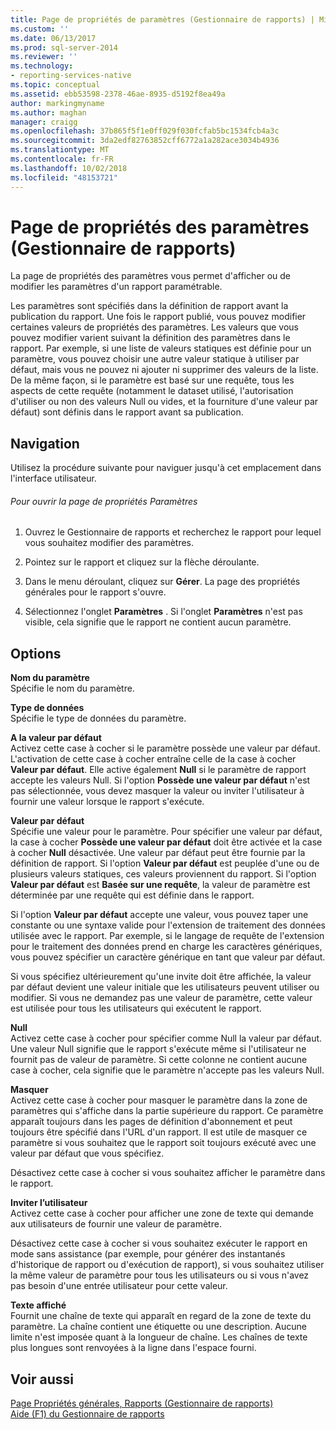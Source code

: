 ```yaml
---
title: Page de propriétés de paramètres (Gestionnaire de rapports) | Microsoft Docs
ms.custom: ''
ms.date: 06/13/2017
ms.prod: sql-server-2014
ms.reviewer: ''
ms.technology:
- reporting-services-native
ms.topic: conceptual
ms.assetid: ebb53598-2378-46ae-8935-d5192f8ea49a
author: markingmyname
ms.author: maghan
manager: craigg
ms.openlocfilehash: 37b865f5f1e0ff029f030fcfab5bc1534fcb4a3c
ms.sourcegitcommit: 3da2edf82763852cff6772a1a282ace3034b4936
ms.translationtype: MT
ms.contentlocale: fr-FR
ms.lasthandoff: 10/02/2018
ms.locfileid: "48153721"
---
```

# <a name="parameters-properties-page-report-manager"></a>Page de propriétés des paramètres (Gestionnaire de rapports)
  La page de propriétés des paramètres vous permet d'afficher ou de modifier les paramètres d'un rapport paramétrable.  
  
 Les paramètres sont spécifiés dans la définition de rapport avant la publication du rapport. Une fois le rapport publié, vous pouvez modifier certaines valeurs de propriétés des paramètres. Les valeurs que vous pouvez modifier varient suivant la définition des paramètres dans le rapport. Par exemple, si une liste de valeurs statiques est définie pour un paramètre, vous pouvez choisir une autre valeur statique à utiliser par défaut, mais vous ne pouvez ni ajouter ni supprimer des valeurs de la liste. De la même façon, si le paramètre est basé sur une requête, tous les aspects de cette requête (notamment le dataset utilisé, l'autorisation d'utiliser ou non des valeurs Null ou vides, et la fourniture d'une valeur par défaut) sont définis dans le rapport avant sa publication.  
  
## <a name="navigation"></a>Navigation  
 Utilisez la procédure suivante pour naviguer jusqu'à cet emplacement dans l'interface utilisateur.  
  
###### <a name="to-open-the-parameters-properties-page"></a>Pour ouvrir la page de propriétés Paramètres  
  
1.  Ouvrez le Gestionnaire de rapports et recherchez le rapport pour lequel vous souhaitez modifier des paramètres.  
  
2.  Pointez sur le rapport et cliquez sur la flèche déroulante.  
  
3.  Dans le menu déroulant, cliquez sur **Gérer**. La page des propriétés générales pour le rapport s'ouvre.  
  
4.  Sélectionnez l'onglet **Paramètres** . Si l'onglet **Paramètres** n'est pas visible, cela signifie que le rapport ne contient aucun paramètre.  
  
## <a name="options"></a>Options  
 **Nom du paramètre**  
 Spécifie le nom du paramètre.  
  
 **Type de données**  
 Spécifie le type de données du paramètre.  
  
 **A la valeur par défaut**  
 Activez cette case à cocher si le paramètre possède une valeur par défaut. L'activation de cette case à cocher entraîne celle de la case à cocher **Valeur par défaut**. Elle active également **Null** si le paramètre de rapport accepte les valeurs Null. Si l'option **Possède une valeur par défaut** n'est pas sélectionnée, vous devez masquer la valeur ou inviter l'utilisateur à fournir une valeur lorsque le rapport s'exécute.  
  
 **Valeur par défaut**  
 Spécifie une valeur pour le paramètre. Pour spécifier une valeur par défaut, la case à cocher **Possède une valeur par défaut** doit être activée et la case à cocher **Null** désactivée. Une valeur par défaut peut être fournie par la définition de rapport. Si l'option **Valeur par défaut** est peuplée d'une ou de plusieurs valeurs statiques, ces valeurs proviennent du rapport. Si l'option **Valeur par défaut** est **Basée sur une requête**, la valeur de paramètre est déterminée par une requête qui est définie dans le rapport.  
  
 Si l'option **Valeur par défaut** accepte une valeur, vous pouvez taper une constante ou une syntaxe valide pour l'extension de traitement des données utilisée avec le rapport. Par exemple, si le langage de requête de l'extension pour le traitement des données prend en charge les caractères génériques, vous pouvez spécifier un caractère générique en tant que valeur par défaut.  
  
 Si vous spécifiez ultérieurement qu'une invite doit être affichée, la valeur par défaut devient une valeur initiale que les utilisateurs peuvent utiliser ou modifier. Si vous ne demandez pas une valeur de paramètre, cette valeur est utilisée pour tous les utilisateurs qui exécutent le rapport.  
  
 **Null**  
 Activez cette case à cocher pour spécifier comme Null la valeur par défaut. Une valeur Null signifie que le rapport s'exécute même si l'utilisateur ne fournit pas de valeur de paramètre. Si cette colonne ne contient aucune case à cocher, cela signifie que le paramètre n'accepte pas les valeurs Null.  
  
 **Masquer**  
 Activez cette case à cocher pour masquer le paramètre dans la zone de paramètres qui s'affiche dans la partie supérieure du rapport. Ce paramètre apparaît toujours dans les pages de définition d'abonnement et peut toujours être spécifié dans l'URL d'un rapport. Il est utile de masquer ce paramètre si vous souhaitez que le rapport soit toujours exécuté avec une valeur par défaut que vous spécifiez.  
  
 Désactivez cette case à cocher si vous souhaitez afficher le paramètre dans le rapport.  
  
 **Inviter l’utilisateur**  
 Activez cette case à cocher pour afficher une zone de texte qui demande aux utilisateurs de fournir une valeur de paramètre.  
  
 Désactivez cette case à cocher si vous souhaitez exécuter le rapport en mode sans assistance (par exemple, pour générer des instantanés d'historique de rapport ou d'exécution de rapport), si vous souhaitez utiliser la même valeur de paramètre pour tous les utilisateurs ou si vous n'avez pas besoin d'une entrée utilisateur pour cette valeur.  
  
 **Texte affiché**  
 Fournit une chaîne de texte qui apparaît en regard de la zone de texte du paramètre. La chaîne contient une étiquette ou une description. Aucune limite n'est imposée quant à la longueur de chaîne. Les chaînes de texte plus longues sont renvoyées à la ligne dans l'espace fourni.  
  
## <a name="see-also"></a>Voir aussi  
 [Page Propriétés générales, Rapports &#40;Gestionnaire de rapports&#41;](../../2014/reporting-services/general-properties-page-reports-report-manager.md)   
 [Aide (F1) du Gestionnaire de rapports](../../2014/reporting-services/report-manager-f1-help.md)  
  
  
